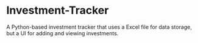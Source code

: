 # Investment-Tracker
A Python-based investment tracker that uses a Excel file for data storage, but a UI for adding and viewing investments.
